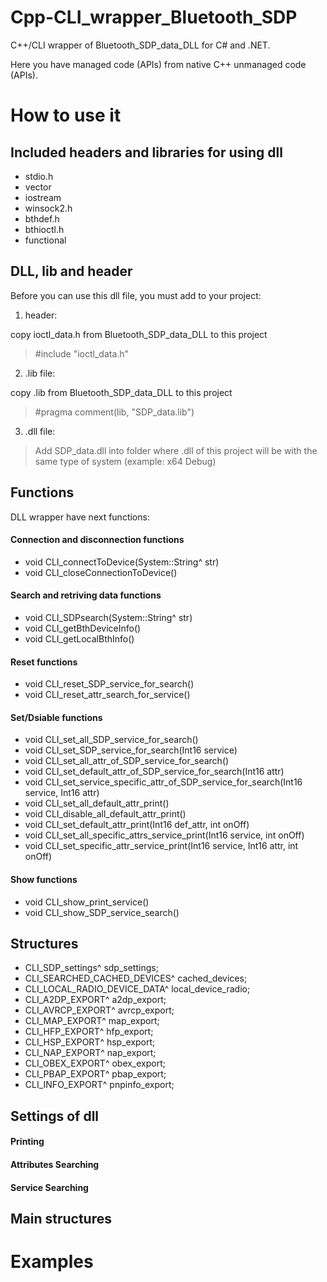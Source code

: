 # Cpp-CLI_wrapper_Bluetooth_SDP
 C++/CLI wrapper of Bluetooth_SDP_data_DLL for C# and .NET.

 Here you have managed code (APIs) from native C++ unmanaged code (APIs).

 # How to use it
 ## Included headers and libraries for using dll
 - stdio.h
- vector
- iostream
- winsock2.h
- bthdef.h
- bthioctl.h
- functional

## DLL, lib and header
Before you can use this dll file, you must add to your project:

1. header:

copy ioctl_data.h from Bluetooth_SDP_data_DLL to this project
> #include "ioctl_data.h"

2. .lib file:

copy .lib from Bluetooth_SDP_data_DLL to this project
> #pragma comment(lib, "SDP_data.lib")

3. .dll file:

> Add SDP_data.dll into folder where .dll of this project will be with the same type of system (example: x64 Debug)

## Functions
DLL wrapper have next functions:
#### Connection and disconnection functions
- void CLI_connectToDevice(System::String^ str)
- void CLI_closeConnectionToDevice()

#### Search and retriving data functions
- void CLI_SDPsearch(System::String^ str)
- void CLI_getBthDeviceInfo()
- void CLI_getLocalBthInfo()

#### Reset functions
- void CLI_reset_SDP_service_for_search()
- void CLI_reset_attr_search_for_service()

#### Set/Dsiable functions
- void CLI_set_all_SDP_service_for_search()
- void CLI_set_SDP_service_for_search(Int16 service)
- void CLI_set_all_attr_of_SDP_service_for_search()
- void CLI_set_default_attr_of_SDP_service_for_search(Int16 attr)
- void CLI_set_service_specific_attr_of_SDP_service_for_search(Int16 service, Int16 attr)
- void CLI_set_all_default_attr_print()
- void CLI_disable_all_default_attr_print()
- void CLI_set_default_attr_print(Int16 def_attr, int onOff)
- void CLI_set_all_specific_attrs_service_print(Int16 service, int onOff)
- void CLI_set_specific_attr_service_print(Int16 service, Int16 attr, int onOff)

#### Show functions
- void CLI_show_print_service()
- void CLI_show_SDP_service_search()


## Structures
- CLI_SDP_settings^ sdp_settings;
- CLI_SEARCHED_CACHED_DEVICES^ cached_devices;
- CLI_LOCAL_RADIO_DEVICE_DATA^ local_device_radio;
- CLI_A2DP_EXPORT^ a2dp_export;
- CLI_AVRCP_EXPORT^ avrcp_export;
- CLI_MAP_EXPORT^ map_export;
- CLI_HFP_EXPORT^ hfp_export;
- CLI_HSP_EXPORT^ hsp_export;
- CLI_NAP_EXPORT^ nap_export;
- CLI_OBEX_EXPORT^ obex_export;
- CLI_PBAP_EXPORT^ pbap_export;
- CLI_INFO_EXPORT^ pnpinfo_export;


## Settings of dll
#### Printing

#### Attributes Searching

#### Service Searching

## Main structures

# Examples 

